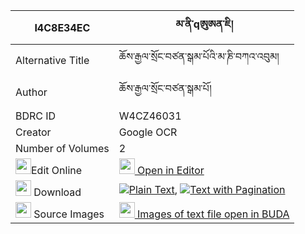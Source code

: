 |I4C8E34EC|མ་ནི་qཨུཨན་ཇི། 
| --- | --- 
|Alternative Title |ཆོས་རྒྱལ་སྲོང་བཙན་སྒམ་པོའི་མ་ཎི་བཀའ་འབུམ།
|Author| ཆོས་རྒྱལ་སྲོང་བཙན་སྒམ་པོ།
|BDRC ID | W4CZ46031
|Creator | Google OCR
|Number of Volumes| 2
|<img width="25" src="https://img.icons8.com/color/25/000000/edit-property.png">Edit Online| [<img width="25" src="https://avatars.githubusercontent.com/u/45091458?s=200&v=4"> Open in Editor](http://editor.openpecha.org/I4C8E34EC)
|<img width="25" src="https://img.icons8.com/fluent/48/000000/download-2.png"/>  Download | [![](https://img.icons8.com/color/20/000000/txt.png)Plain Text](https://github.com/Openpecha/I4C8E34EC/releases/download/v2/ma_ni_uen(?)_ji_plain_I4C8E34EC.zip), [![](https://img.icons8.com/color/20/000000/txt.png)Text with Pagination](https://github.com/Openpecha/I4C8E34EC/releases/download/v2/ma_ni_uen(?)_ji_pages_I4C8E34EC.zip)
|<img width="25" src="https://img.icons8.com/plasticine/100/000000/pictures-folder.png"/>  Source Images | [<img width="25" src="https://library.bdrc.io/icons/BUDA-small.svg"> Images of text file open in BUDA](https://library.bdrc.io/show/bdr:W4CZ46031)